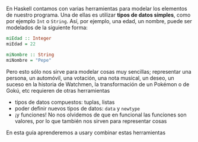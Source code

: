 En Haskell contamos con varias herramientas para modelar los elementos de nuestro programa. Una de ellas es utilizar **tipos de datos simples**, como por ejemplo `Int` o `String`. Así, por ejemplo, una edad,  un nombre, puede ser modelados de la siguiente forma:

```Haskell
miEdad :: Integer
miEdad = 22

miNombre :: String
miNombre = "Pepe"
```

Pero esto sólo nos sirve para modelar cosas muy sencillas; representar una persona, un automóvil, una votación, una nota musical, un deseo, un suceso en la historia de Watchmen, la transformación de un Pokémon o de Gokú, etc requieren de otras herramientas
   * tipos de datos compuestos: tuplas, listas
   * poder definir nuevos tipos de datos: `data` y `newtype`
   * ¡y funciones! No nos olvidemos de que en funcional las funciones son valores, por lo que también nos sirven para representar cosas

En esta guía aprenderemos a usary combinar estas herramientas